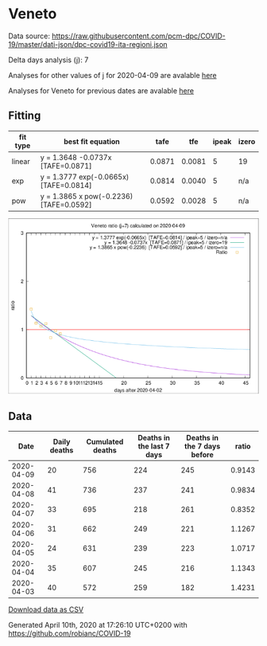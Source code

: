 # Veneto

Data source: https://raw.githubusercontent.com/pcm-dpc/COVID-19/master/dati-json/dpc-covid19-ita-regioni.json

Delta days analysis (j): 7

Analyses for other values of j for 2020-04-09 are avalable [here](../README.md)

Analyses for Veneto for previous dates are avalable [here](../../README.md)

## Fitting 
|fit type|best fit equation|tafe|tfe|ipeak|izero|
|-------|-----|--------|------|---|---|
|linear|y = 1.3648 -0.0737x  [TAFE=0.0871]|0.0871|0.0081|5|19|
|exp|y = 1.3777 exp(-0.0665x)  [TAFE=0.0814]|0.0814|0.0040|5|n/a|
|pow|y = 1.3865 x pow(-0.2236)  [TAFE=0.0592]|0.0592|0.0028|5|n/a|

![Plot](COVID-19_veneto_j7_2020-04-09.png)

## Data
|Date|Daily deaths|Cumulated deaths|Deaths in the last 7 days|Deaths in the 7 days before|ratio|
|----|----------|-----------|-------|--------------------|-----|
|2020-04-09|20|756|224|245|0.9143|
|2020-04-08|41|736|237|241|0.9834|
|2020-04-07|33|695|218|261|0.8352|
|2020-04-06|31|662|249|221|1.1267|
|2020-04-05|24|631|239|223|1.0717|
|2020-04-04|35|607|245|216|1.1343|
|2020-04-03|40|572|259|182|1.4231|

[Download data as CSV](COVID-19_veneto_j7_2020-04-09.csv)

Generated April 10th, 2020 at 17:26:10 UTC+0200 with https://github.com/robianc/COVID-19
